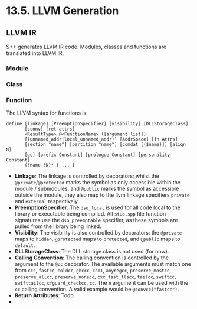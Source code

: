 # 13.5. LLVM Generation

<primary-label ref="header-label"/>

<secondary-label ref="doc-wip"/>

## LLVM IR

S++ generates LLVM IR code. Modules, classes and functions are translated into LLVM IR.

### Module

### Class

### Function

The LLVM syntax for functions is:

```
define [linkage] [PreemptionSpecifier] [visibility] [DLLStorageClass]
       [cconv] [ret attrs]
       <ResultType> @<FunctionName> ([argument list])
       [(unnamed_addr|local_unnamed_addr)] [AddrSpace] [fn Attrs]
       [section "name"] [partition "name"] [comdat [($name)]] [align N]
       [gc] [prefix Constant] [prologue Constant] [personality Constant]
       (!name !N)* { ... }
```

- **Linkage**: The linkage is controlled by decorators; whilst the `@private`/`@protected` marks the symbol as only
  accessible within the module / submodules, and `@public` marks the symbol as accessible outside the module, they also
  map to the llvm linkage specifiers `private` and `external` respectively.
- **PreemptionSpecifier**: The `dso_local` is used for all code local to the library or executable being compiled.
  All `stub.spp` file function signatures use the `dso_preemptable` specifier, as these symbols are pulled from the
  library being linked.
- **Visibility**: The visibility is also controlled by decorators: the `@private` maps to `hidden`, `@protected` maps to
  `protected`, and `@public` maps to `default`.
- **DLLStorageClass**: The DLL storage class is not used (for now).
- **Calling Convention**: The calling convention is controlled by the argument to the `@cc` decorator. The available
  arguments must match one from `ccc`, `fastcc`, `coldcc`, `ghccc`, `cc11`, `anyregcc`, `preserve_mostcc`,
  `preserve_allcc`, `preserve_nonecc`, `cxx_fast_tlscc`, `tailcc`, `swiftcc`, `swifttailcc`, `cfguard_checkcc`, `cc`.
  The `n` argument can be used with the `cc` calling convention. A valid example would be `@convcc("fastcc")`.
- **Return Attributes**: Todo
- 
